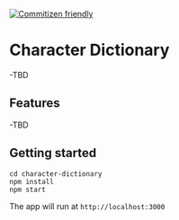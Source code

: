 [![Commitizen friendly](https://img.shields.io/badge/commitizen-friendly-brightgreen.svg)](http://commitizen.github.io/cz-cli/)

# Character Dictionary
-TBD

## Features
-TBD


## Getting started
```
cd character-dictionary
npm install
npm start
```

The app will run at `http://localhost:3000`

